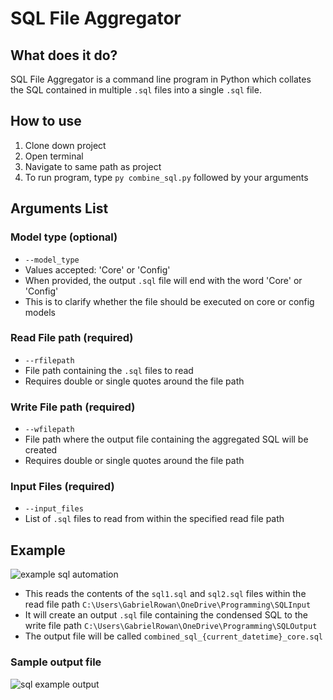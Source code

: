 # SQL File Aggregator

## What does it do? 

SQL File Aggregator is a command line program in Python which collates the SQL contained in multiple `.sql` files into a single `.sql` file.

## How to use 

1) Clone down project
2) Open terminal
3) Navigate to same path as project
4) To run program, type `py combine_sql.py` followed by your arguments

## Arguments List

### Model type (optional)

*   `--model_type`
*   Values accepted: 'Core' or 'Config'
*   When provided, the output `.sql` file will end with the word 'Core' or 'Config'
*   This is to clarify whether the file should be executed on core or config models

### Read File path (required) 

*  `--rfilepath` 
*   File path containing the `.sql` files to read
*   Requires double or single quotes around the file path

### Write File path (required)

*   `--wfilepath` 
*   File path where the output file containing the aggregated SQL will be created
*   Requires double or single quotes around the file path

### Input Files (required) 

*   `--input_files`
*   List of `.sql` files to read from within the specified read file path
  
## Example

![example sql automation](https://github.com/gabrielrowan/SQL-File-Aggregator/assets/86267314/612f2493-8844-46c0-81c2-7fe6d313aa61)

* This reads the contents of the `sql1.sql` and `sql2.sql` files within the read file path `C:\Users\GabrielRowan\OneDrive\Programming\SQLInput`
* It will create an output `.sql` file containing the condensed SQL to the write file path `C:\Users\GabrielRowan\OneDrive\Programming\SQLOutput`
* The output file will be called `combined_sql_{current_datetime}_core.sql`

### Sample output file 

![sql example output](https://github.com/gabrielrowan/SQL-File-Aggregator/assets/86267314/7b0aeefc-6b8d-48bb-90e7-51b965a04f6c)



